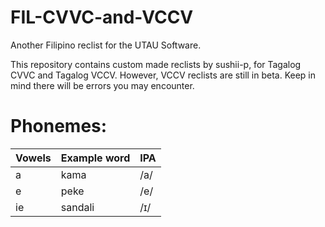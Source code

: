 # FIL-CVVC-and-VCCV
Another Filipino reclist for the UTAU Software.

This repository contains custom made reclists by sushii-p, for Tagalog CVVC and Tagalog VCCV. However, VCCV reclists are still in beta. Keep in mind there will be errors you may encounter.

# Phonemes:

 | Vowels | Example word | IPA |
 |--------|--------------|-----|
 |  a     | kama         | /a/ |
 |e|peke|/e/|
 |ie|sandali|/ɪ/|
